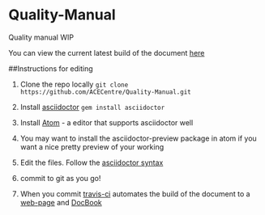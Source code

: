 # Quality-Manual
Quality manual WIP

You can view the current latest build of the document [here](http://acecentre.github.io/Quality-Manual/index.html)

##Instructions for editing

1. Clone the repo locally
``git clone https://github.com/ACECentre/Quality-Manual.git``

2. Install [asciidoctor](http://asciidoctor.org/#installation)  ``gem install asciidoctor``

3. Install [Atom](https://atom.io) - a editor that supports asciidoctor well

4. You may want to install the asciidoctor-preview package in atom if you want a nice pretty preview of your working

5. Edit the files. Follow the [asciidoctor syntax](http://asciidoctor.org/docs/asciidoc-syntax-quick-reference/)

6. commit to git as you go!

7. When you commit [travis-ci](http://travis-ci.org) automates the build of the document to a [web-page](http://acecentre.github.io/Quality-Manual/index.html) and [DocBook](http://acecentre.github.io/Quality-Manual/Main.xml)
